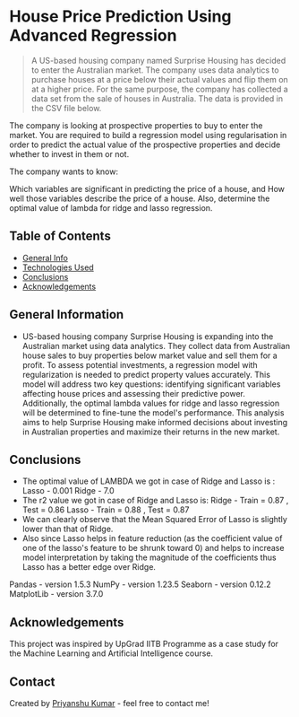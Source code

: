 # House Price Prediction Using Advanced Regression

> A US-based housing company named Surprise Housing has decided to enter the Australian market. The company uses data analytics to purchase houses at a price below their actual values and flip them on at a higher price. For the same purpose, the company has collected a data set from the sale of houses in Australia. The data is provided in the CSV file below.

The company is looking at prospective properties to buy to enter the market. You are required to build a regression model using regularisation in order to predict the actual value of the prospective properties and decide whether to invest in them or not.

The company wants to know:

Which variables are significant in predicting the price of a house, and
How well those variables describe the price of a house. Also, determine the optimal value of lambda for ridge and lasso regression.

## Table of Contents

- [General Info](#general-information)
- [Technologies Used](#technologies-used)
- [Conclusions](#conclusions)
- [Acknowledgements](#acknowledgements)

<!-- You can include any other section that is pertinent to your problem -->

## General Information

- US-based housing company Surprise Housing is expanding into the Australian market using data analytics. They collect data from Australian house sales to buy properties below market value and sell them for a profit. To assess potential investments, a regression model with regularization is needed to predict property values accurately. This model will address two key questions: identifying significant variables affecting house prices and assessing their predictive power. Additionally, the optimal lambda values for ridge and lasso regression will be determined to fine-tune the model's performance. This analysis aims to help Surprise Housing make informed decisions about investing in Australian properties and maximize their returns in the new market.
<!-- You don't have to answer all the questions - just the ones relevant to your project. -->

## Conclusions

- The optimal value of LAMBDA we got in case of Ridge and Lasso is :
  Lasso - 0.001
  Ridge - 7.0
- The r2 value we got in case of Ridge and Lasso is:
  Ridge - Train = 0.87 , Test = 0.86
  Lasso - Train = 0.88 , Test = 0.87
- We can clearly observe that the Mean Squared Error of Lasso is slightly lower than that of Ridge.
- Also since Lasso helps in feature reduction (as the coefficient value of one of the lasso's feature to be shrunk toward 0) and helps to increase model interpretation by taking the magnitude of the coefficients thus Lasso has a better edge over Ridge.

<!-- You don't have to answer all the questions - just the ones relevant to your project. -->

Pandas - version 1.5.3
NumPy - version 1.23.5
Seaborn - version 0.12.2
MatplotLib - version 3.7.0

<!-- As the libraries versions keep on changing, it is recommended to mention the version of library used in this project -->

## Acknowledgements

This project was inspired by UpGrad IITB Programme as a case study for the Machine Learning and Artificial Intelligence course.

## Contact

Created by [Priyanshu Kumar](https://github.com/priyanshu966106) - feel free to contact me!

<!-- Optional -->
<!-- ## License -->
<!-- This project is open source and available under the [... License](). -->

<!-- You don't have to include all sections - just the one's relevant to your project -->
